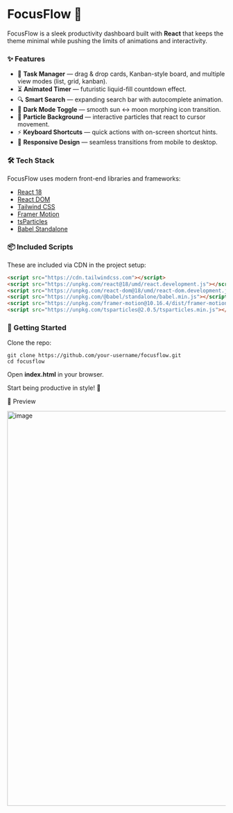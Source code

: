 # FocusFlow 🚀  

FocusFlow is a sleek productivity dashboard built with **React** that keeps the theme minimal while pushing the limits of animations and interactivity.  

### ✨ Features
- 📝 **Task Manager** — drag & drop cards, Kanban-style board, and multiple view modes (list, grid, kanban).  
- ⏳ **Animated Timer** — futuristic liquid-fill countdown effect.  
- 🔍 **Smart Search** — expanding search bar with autocomplete animation.  
- 🌙 **Dark Mode Toggle** — smooth sun ↔ moon morphing icon transition.  
- 🎨 **Particle Background** — interactive particles that react to cursor movement.  
- ⚡ **Keyboard Shortcuts** — quick actions with on-screen shortcut hints.  
- 📱 **Responsive Design** — seamless transitions from mobile to desktop.  

### 🛠️ Tech Stack
FocusFlow uses modern front-end libraries and frameworks:  

- [React 18](https://reactjs.org/)  
- [React DOM](https://react.dev/)  
- [Tailwind CSS](https://tailwindcss.com/)  
- [Framer Motion](https://www.framer.com/motion/)  
- [tsParticles](https://particles.js.org/)  
- [Babel Standalone](https://babeljs.io/)  

### 📦 Included Scripts
These are included via CDN in the project setup:  

```html
<script src="https://cdn.tailwindcss.com"></script>
<script src="https://unpkg.com/react@18/umd/react.development.js"></script>
<script src="https://unpkg.com/react-dom@18/umd/react-dom.development.js"></script>
<script src="https://unpkg.com/@babel/standalone/babel.min.js"></script>
<script src="https://unpkg.com/framer-motion@10.16.4/dist/framer-motion.js"></script>
<script src="https://unpkg.com/tsparticles@2.0.5/tsparticles.min.js"></script>
```
### 🚀 Getting Started

Clone the repo:
```
git clone https://github.com/your-username/focusflow.git
cd focusflow 
```


Open __index.html__ in your browser.

Start being productive in style! 🎉

📸 Preview

<img width="1898" height="909" alt="image" src="https://github.com/user-attachments/assets/a99e9813-28da-49e5-b0d3-32b5d01f74fd" />
